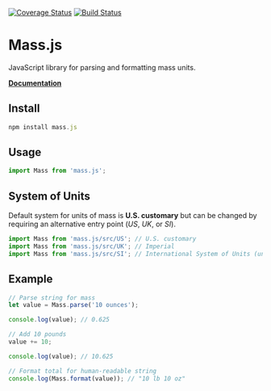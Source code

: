 [![Coverage Status](https://coveralls.io/repos/github/MeekLogic/Mass.js/badge.svg?branch=master)](https://coveralls.io/github/MeekLogic/Mass.js?branch=master) [![Build Status](https://travis-ci.com/MeekLogic/Mass.js.svg?branch=master)](https://travis-ci.com/MeekLogic/Mass.js)

Mass.js
=========
JavaScript library for parsing and formatting mass units.

**[Documentation](https://meeklogic.github.io/Mass.js/)**

Install
-------
```javascript
npm install mass.js
```

Usage
-----
```javascript
import Mass from 'mass.js';
```

System of Units
--------------
Default system for units of mass is **U.S. customary** but can be changed by requiring an alternative entry point (*US*, *UK*, or *SI*).

```javascript
import Mass from 'mass.js/src/US'; // U.S. customary
import Mass from 'mass.js/src/UK'; // Imperial
import Mass from 'mass.js/src/SI'; // International System of Units (unfinished)
```

Example
-------
```javascript
// Parse string for mass
let value = Mass.parse('10 ounces');

console.log(value); // 0.625

// Add 10 pounds
value += 10;

console.log(value); // 10.625

// Format total for human-readable string
console.log(Mass.format(value)); // "10 lb 10 oz"
```
